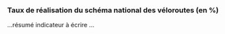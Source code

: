 <h3 class="mb-2">
 Taux de réalisation du schéma national des véloroutes (en %)
</h3>
<p>

...résumé indicateur à écrire ...

</p>
